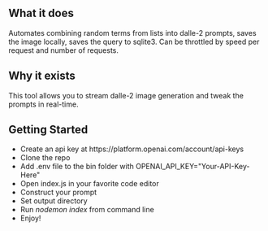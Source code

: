<h2>What it does</h2>
<p>Automates combining random terms from lists into dalle-2 prompts, saves the image locally, saves the query to sqlite3. Can be throttled by speed per request and number of requests.</p>

<h2>Why it exists</h2>
<p>This tool allows you to stream dalle-2 image generation and tweak the prompts in real-time.</p>

<h2>Getting Started</h2>
<ul>
  <li>
    Create an api key at https://platform.openai.com/account/api-keys 
  </li>
  <li>
    Clone the repo
  </li>
  <li>
  Add .env file to the bin folder with OPENAI_API_KEY="Your-API-Key-Here"
  </li>
  <li>Open index.js in your favorite code editor</li>
  <li>Construct your prompt</li>
  <li>Set output directory</li>
  <li>Run <i>nodemon index</i> from command line</li>
  <li>Enjoy!</li>
  </ul>

